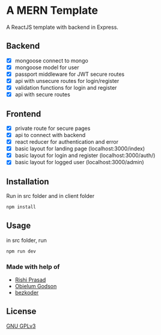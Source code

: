 # A MERN Template
A ReactJS template with backend in Express.

## Backend
- [x] mongoose connect to mongo
- [x] mongoose model for user
- [x] passport middleware for JWT secure routes
- [x] api with unsecure routes for login/register
- [x] validation functions for login and register
- [x] api with secure routes

## Frontend
- [x] private route for secure pages
- [x] api to connect with backend
- [x] react reducer for authentication and error
- [x] basic layout for landing page (localhost:3000/index)
- [x] basic layout for login and register (localhost:3000/auth/)
- [x] basic layout for logged user (localhost:3000/admin)

## Installation
Run in src folder and in client folder
```bash
npm install
```

## Usage
in src folder, run

```bash
npm run dev
```


### Made with help of
- [Rishi Prasad](https://blog.bitsrc.io/build-a-login-auth-app-with-mern-stack-part-1-c405048e3669)
- [Obielum Godson](https://www.digitalocean.com/community/tutorials/api-authentication-with-json-web-tokensjwt-and-passport)
- [bezkoder](https://bezkoder.com/react-redux-jwt-auth/)

## License
[GNU GPLv3](https://choosealicense.com/licenses/gpl-3.0/)

